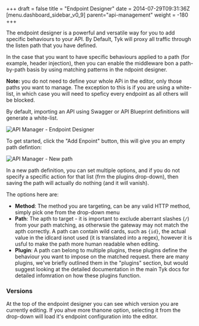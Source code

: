 
+++
draft = false
title = "Endpoint Designer"
date = 2014-07-29T09:31:36Z
[menu.dashboard_sidebar_v0_9]
	parent="api-management"
    weight = -180
+++

The endpoint designer is a powerful and versatile way for you to add specific behaviours to your API. By Default, Tyk will proxy all traffic through the listen path that you have defined. 

In the case that you want to have specific behaviours applied to a path (for example, header injection), then you can enable the middleware bon a path-by-path basis by using matching patterns in the ndpoint designer.

**Note:** you do not need to define your whole APi in the editor, only those paths you want to manage. The exception to this is if you are using a white-list, in which case you will need to speficy every endpoint as all others will be blocked.

By default, importing an API using Swagger or API Blueprint definitions will generate a white-list.

![API Manager - Endpoint Designer](/imgs/endpoint-designer.png)

To get started, click the "Add Enpoint" button, this will give you an empty path defintion:

![API Manager - New path](/imgs/new-path.png)

In a new path definition, you can set multiple options, and if you do not specify a specific action for that list (frm the plugins drop-down), then saving the path will actually do nothing (and it will vanish).

The options here are:

- **Method**: The method you are targeting, can be any valid HTTP method, simply pick one from the drop-down menu
- **Path**: The apth to target - it is important to exclude aberrant slashes (`/`) from your path matching, as otherwsie the gateway may not match the apth correctly. A path can contain wild cards, such as `{id}`, the actual value in the idlcard isnot used (it is translated into a regex), however it is usful to make the path more human readable when editing.
- **Plugin**: A path can belong to multiple plugins, these plugins define the behaviour you want to impose on the matched request. there are many plugins, we've briefly outlined them in the "plugins" section, but would suggest looking at the detailed documentation in the main Tyk docs for detailed infomration on how these plugins function.

### Versions

At the top of the endpoint designer you can see which version you are currently editing. If you ahve more thanone option, selecting it from the drop-down will load it's endpoint configuration into the editor.